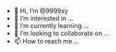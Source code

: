 - 👋 Hi, I’m @9999xy
- 👀 I’m interested in ...
- 🌱 I’m currently learning ...
- 💞️ I’m looking to collaborate on ...
- 📫 How to reach me ...

<!---
9999xy/9999xy is a ✨ special ✨ repository because its `README.md` (this file) appears on your GitHub profile.
You can click the Preview link to take a look at your changes.
--->
